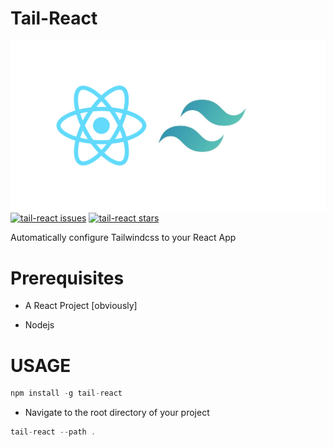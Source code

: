 # Tail-React

![](https://raw.githubusercontent.com/Inffinite/Tail-React/master/tail-react.png)
[![tail-react issues](https://img.shields.io/github/issues/Inffinite/Tail-React)](https://github.com/Inffinite/Tail-React)
[![tail-react stars](https://img.shields.io/github/stars/Inffinite/Tail-React)](https://github.com/Inffinite/Tail-React)

Automatically configure Tailwindcss to your React App

# Prerequisites

* A React Project [obviously]

* Nodejs


# USAGE

``` javascript
npm install -g tail-react
```

* Navigate to the root directory of your project

``` javascript
tail-react --path .


